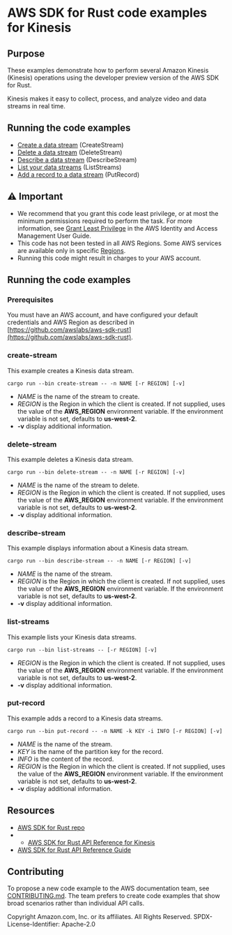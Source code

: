 # AWS SDK for Rust code examples for Kinesis

## Purpose

These examples demonstrate how to perform several Amazon Kinesis (Kinesis) operations using the developer preview version of the AWS SDK for Rust.

Kinesis makes it easy to collect, process, and analyze video and data streams in real time.

## Running the code examples

- [Create a data stream](src/bin/create-stream.rs) (CreateStream)
- [Delete a data stream](src/bin/delete-stream.rs) (DeleteStream)
- [Describe a data stream](src/bin/describe-stream.rs) (DescribeStream)
- [List your data streams](src/bin/list-streams.rs) (ListStreams)
- [Add a record to a data stream](src/bin/put-record.rs) (PutRecord)

## ⚠ Important

- We recommend that you grant this code least privilege, 
  or at most the minimum permissions required to perform the task.
  For more information, see
  [Grant Least Privilege](https://docs.aws.amazon.com/IAM/latest/UserGuide/best-practices.html#grant-least-privilege)
  in the AWS Identity and Access Management User Guide.
- This code has not been tested in all AWS Regions.
  Some AWS services are available only in specific
  [Regions](https://aws.amazon.com/about-aws/global-infrastructure/regional-product-services).
- Running this code might result in charges to your AWS account.

## Running the code examples

### Prerequisites

You must have an AWS account, and have configured your default credentials and AWS Region as described in [https://github.com/awslabs/aws-sdk-rust](https://github.com/awslabs/aws-sdk-rust).

### create-stream

This example creates a Kinesis data stream.

`cargo run --bin create-stream -- -n NAME [-r REGION] [-v]`

- _NAME_ is the name of the stream to create.
- _REGION_ is the Region in which the client is created.
  If not supplied, uses the value of the __AWS_REGION__ environment variable.
  If the environment variable is not set, defaults to __us-west-2__.
- __-v__ display additional information.  

### delete-stream

This example deletes a Kinesis data stream.

`cargo run --bin delete-stream -- -n NAME [-r REGION] [-v]`

- _NAME_ is the name of the stream to delete.
- _REGION_ is the Region in which the client is created.
  If not supplied, uses the value of the __AWS_REGION__ environment variable.
  If the environment variable is not set, defaults to __us-west-2__.
- __-v__ display additional information.  

### describe-stream

This example displays information about a Kinesis data stream.

`cargo run --bin describe-stream -- -n NAME [-r REGION] [-v]`

- _NAME_ is the name of the stream.
- _REGION_ is the Region in which the client is created.
  If not supplied, uses the value of the __AWS_REGION__ environment variable.
  If the environment variable is not set, defaults to __us-west-2__.
- __-v__ display additional information.  

### list-streams

This example lists your Kinesis data streams.

`cargo run --bin list-streams -- [-r REGION] [-v]`

- _REGION_ is the Region in which the client is created.
  If not supplied, uses the value of the __AWS_REGION__ environment variable.
  If the environment variable is not set, defaults to __us-west-2__.
- __-v__ display additional information.  

### put-record

This example adds a record to a Kinesis data streams.

`cargo run --bin put-record -- -n NAME -k KEY -i INFO [-r REGION] [-v]`

- _NAME_ is the name of the stream.
- _KEY_ is the name of the partition key for the record.
- _INFO_ is the content of the record.
- _REGION_ is the Region in which the client is created.
  If not supplied, uses the value of the __AWS_REGION__ environment variable.
  If the environment variable is not set, defaults to __us-west-2__.
- __-v__ display additional information.  

## Resources

- [AWS SDK for Rust repo](https://github.com/awslabs/aws-sdk-rust)
- - [AWS SDK for Rust API Reference for Kinesis](https://docs.rs/aws-sdk-kinesis)
- [AWS SDK for Rust API Reference Guide](https://awslabs.github.io/aws-sdk-rust/aws_sdk_config/index.html) 

## Contributing

To propose a new code example to the AWS documentation team, 
see [CONTRIBUTING.md](https://github.com/awsdocs/aws-doc-sdk-examples/blob/master/CONTRIBUTING.md). 
The team prefers to create code examples that show broad scenarios rather than individual API calls.

Copyright Amazon.com, Inc. or its affiliates. All Rights Reserved. SPDX-License-Identifier: Apache-2.0
